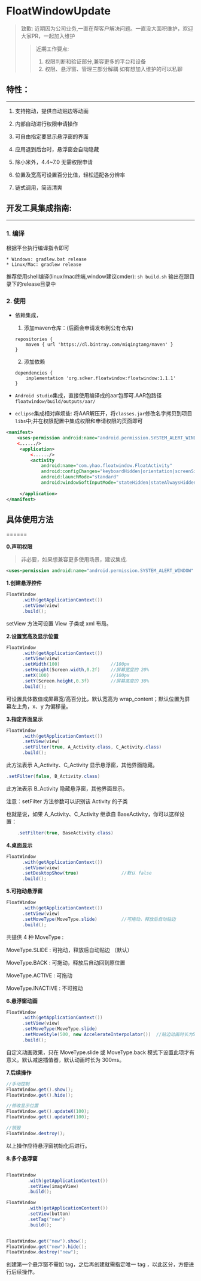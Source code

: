 #  FloatWindowUpdate

> 致歉:
>    近期因为公司业务,一直在帮客户解决问题。一直没大面积维护，欢迎大家PR，一起加入维护
>> 近期工作要点:
>> 1. 权限判断和验证部分,兼容更多的平台和设备
>> 2. 权限、悬浮窗、管理三部分解耦
>> 如有想加入维护的可以私聊


## 特性：
------

 1. 支持拖动，提供自动贴边等动画

 2. 内部自动进行权限申请操作

 3. 可自由指定要显示悬浮窗的界面

 4. 应用退到后台时，悬浮窗会自动隐藏

 5. 除小米外，4.4~7.0 无需权限申请

 6. 位置及宽高可设置百分比值，轻松适配各分辨率

 7. 链式调用，简洁清爽


## 开发工具集成指南:
------

### 1. 编译

根据平台执行编译指令即可

    * Windows: gradlew.bat release
    * Linux/Mac: gradlew release

推荐使用shell编译(linux/mac终端,window建议cmder):
   `sh build.sh`
   输出在跟目录下的release目录中

### 2. 使用

* 依赖集成，

    1. 添加maven仓库：(后面会申请发布到公有仓库)
    ```
    repositories {
        maven { url 'https://dl.bintray.com/miqingtang/maven' }
    }
    ```
    2. 添加依赖
    ```
    dependencies {
        implementation 'org.sdker.floatwindow:floatwindow:1.1.1'
    }
    ```
    
    
* `Android studio`集成，直接使用编译成的aar包即可.AAR包路径 `floatwindow/build/outputs/aar/`

* `eclipse`集成相对麻烦些: 将AAR解压开，将`classes.jar`修改名字拷贝到项目`libs`中;并在权限配置中集成权限和申请权限的页面即可

``` xml
<manifest>
    <uses-permission android:name="android.permission.SYSTEM_ALERT_WINDOW" />
    <....../>
     <application>
         <....../>
         <activity
             android:name="com.yhao.floatwindow.FloatActivity"
             android:configChanges="keyboardHidden|orientation|screenSize"
             android:launchMode="standard"
             android:windowSoftInputMode="stateHidden|stateAlwaysHidden" />
     
     </application>
</manifest>
```



##  具体使用方法
======


**0.声明权限**

> 非必要，如果想兼容更多使用场景，建议集成.

``` xml
<uses-permission android:name="android.permission.SYSTEM_ALERT_WINDOW" />
```


**1.创建悬浮控件**

``` java
FloatWindow
      .with(getApplicationContext())
      .setView(view)
      .build();

```

setView 方法可设置 View 子类或 xml 布局。

**2.设置宽高及显示位置**

``` java
FloatWindow
      .with(getApplicationContext())
      .setView(view)
      .setWidth(100)                   //100px
      .setHeight(Screen.width,0.2f)    //屏幕宽度的 20%
      .setX(100)                       //100px
      .setY(Screen.height,0.3f)        //屏幕高度的 30%
      .build();
```

可设置具体数值或屏幕宽/高百分比，默认宽高为 wrap_content；默认位置为屏幕左上角，x、y 为偏移量。


**3.指定界面显示**

``` java
FloatWindow
      .with(getApplicationContext())
      .setView(view)
      .setFilter(true, A_Activity.class, C_Activity.class)
      .build();

```
此方法表示 A_Activity、C_Activity 显示悬浮窗，其他界面隐藏。

``` java
.setFilter(false, B_Activity.class)
```
此方法表示 B_Activity 隐藏悬浮窗，其他界面显示。

注意：setFilter 方法参数可以识别该 Activity 的子类

也就是说，如果 A_Activity、C_Activity 继承自 BaseActivity，你可以这样设置：

``` java
    .setFilter(true, BaseActivity.class)
```

**4.桌面显示**

``` java
FloatWindow
      .with(getApplicationContext())
      .setView(view)
      .setDesktopShow(true)                //默认 false
      .build();

```

**5.可拖动悬浮窗**

``` java
FloatWindow
      .with(getApplicationContext())
      .setView(view)
      .setMoveType(MoveType.slide)         //可拖动，释放后自动贴边
      .build();

```

共提供 4 种 MoveType :

MoveType.SLIDE       : 可拖动，释放后自动贴边 （默认）

MoveType.BACK        : 可拖动，释放后自动回到原位置

MoveType.ACTIVE      : 可拖动

MoveType.INACTIVE    : 不可拖动


**6.悬浮窗动画**

``` java
FloatWindow
      .with(getApplicationContext())
      .setView(view)
      .setMoveType(MoveType.slide)
      .setMoveStyle(500, new AccelerateInterpolator())  //贴边动画时长为500ms，加速插值器
      .build();

```

自定义动画效果，只在 MoveType.slide 或 MoveType.back 模式下设置此项才有意义。默认减速插值器，默认动画时长为 300ms。


**7.后续操作**

``` java
//手动控制
FloatWindow.get().show();
FloatWindow.get().hide();

//修改显示位置
FloatWindow.get().updateX(100);
FloatWindow.get().updateY(100);

//销毁
FloatWindow.destroy();

```

以上操作应待悬浮窗初始化后进行。


**8.多个悬浮窗**

``` java

FloatWindow
        .with(getApplicationContext())
        .setView(imageView)
        .build();

FloatWindow
        .with(getApplicationContext())
        .setView(button)
        .setTag("new")
        .build();


FloatWindow.get("new").show();
FloatWindow.get("new").hide();
FloatWindow.destroy("new");

```

创建第一个悬浮窗不需加 tag，之后再创建就需指定唯一 tag ，以此区分，方便进行后续操作。

